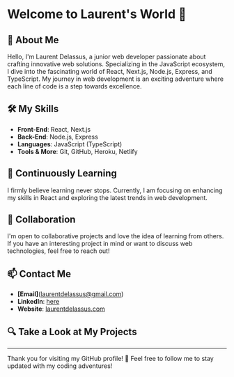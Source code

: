 # Welcome to Laurent's World 🚀

## 🌟 About Me

Hello, I'm Laurent Delassus, a junior web developer passionate about crafting innovative web solutions. Specializing in the JavaScript ecosystem, I dive into the fascinating world of React, Next.js, Node.js, Express, and TypeScript. My journey in web development is an exciting adventure where each line of code is a step towards excellence.

## 🛠️ My Skills

- **Front-End**: React, Next.js
- **Back-End**: Node.js, Express
- **Languages**: JavaScript (TypeScript)
- **Tools & More**: Git, GitHub, Heroku, Netlify

## 🌱 Continuously Learning

I firmly believe learning never stops. Currently, I am focusing on enhancing my skills in React and exploring the latest trends in web development.

## 🤝 Collaboration

I'm open to collaborative projects and love the idea of learning from others. If you have an interesting project in mind or want to discuss web technologies, feel free to reach out!

## 📫 Contact Me

- **[Email]**(laurentdelassus@gmail.com)
- **LinkedIn**: [here](https://www.linkedin.com/in/laurent-delassus-6b736b293/)
- **Website**: [laurentdelassus.com](https://www.laurentdelassus.com/)

## 🔍 Take a Look at My Projects



---

Thank you for visiting my GitHub profile! 🌟 Feel free to follow me to stay updated with my coding adventures!

